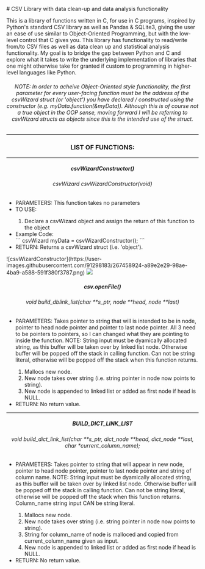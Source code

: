 ​​# CSV Library with data clean-up and data analysis functionality

This is a library of functions written in C, for use in C programs, inspired by Python's standard CSV library as well as Pandas & SQLite3, giving the user an ease of use similar to Object-Oriented Programming, but with the low-level control that C gives you. This library has functionality to read/write from/to CSV files as well as data clean up and statistical analysis functionality. My goal is to bridge the gap between Python and C and explore what it takes to write the underlying implementation of libraries that one might otherwise take for granted if custom to programming in higher-level languages like Python.


<h6 align="center">NOTE: In order to acheive Object-Oriented style functionality, the first parameter for every user-facing function must be the address of the csvWizard struct (or 'object') you have declared / constructed using the constructor (e.g. myData.function(&myData)). Although this is of course not a true object in the OOP sense, moving forward I will be referring to csvWizard structs as objects since this is the intended use of the struct.</h6>

<hr>
<h3 align="center">LIST OF FUNCTIONS:</h3>
<hr>


<h5 align="center">csvWizardConstructor()</h5>
<h6 align="center">csvWizard csvWizardConstructor(void)</h6>
<ul>
  <li>PARAMETERS: This function takes no parameters</li>
  <li>TO USE:</li>
  <ol>
	<li>Declare a csvWizard object and assign the return of this function to the object</li>
  </ol>
	<li>Example Code:</li>
		```
csvWizard myData = csvWizardConstructor();
```
  <li>RETURN: Returns a csvWizard struct (i.e. 'object').</li>
</ul>
![csvWizardConstructor](https://user-images.githubusercontent.com/91298183/267458924-a89e2e29-98ae-4ba9-a588-591f380f3787.png)

<img src="https://user-images.githubusercontent.com/91298183/267458924-a89e2e29-98ae-4ba9-a588-591f380f3787.png">

<h5 align="center">csv.openFile()</h5>
<h6 align="center">void build_dblink_list(char **s_ptr, node **head, node **last)</h6>
<ul>
  <li>PARAMETERS: Takes pointer to string that will is intended to be in node, pointer to head node pointer and pointer to last node pointer. All 3 need to be pointers to pointers, so I can changed what they are pointing to inside the function. NOTE: String input must be dyamically allocated string, as this buffer will be taken over by linked list node. Otherwise buffer will be popped off the stack in calling function. Can not be string literal, otherwise will be popped off the stack when this function returns.</li>
  <ol>
	<li>Mallocs new node.</li>
	<li>New node takes over string (i.e. string pointer in node now points to string).</li>
	<li>New node is appended to linked list or added as first node if head is NULL.</li>
  </ol>
  <li>RETURN: No return value.</li>
</ul>

<hr>
<h5 align="center">BUILD_DICT_LINK_LIST</h5>
<h6 align="center">void build_dict_link_list(char **s_ptr, dict_node **head, dict_node **last, char *current_column_name);</h6>
<ul>
  <li>PARAMETERS: Takes pointer to string that will appear in new node, pointer to head node pointer, pointer to last node pointer and string of column name. NOTE: String input must be dyamically allocated string, as this buffer will be taken over by linked list node. Otherwise buffer will be popped off the stack in calling function. Can not be string literal, otherwise will be popped off the stack when this function returns. Column_name string input CAN be string literal.</li>
  <ol>
	<li>Mallocs new node.</li>
	<li>New node takes over string (i.e. string pointer in node now points to string).</li>
	<li>String for column_name of node is malloced and copied from current_column_name given as input.</li>
	<li>New node is appended to linked list or added as first node if head is NULL.</li>
  </ol>
  <li>RETURN: No return value.</li>
</ul>


